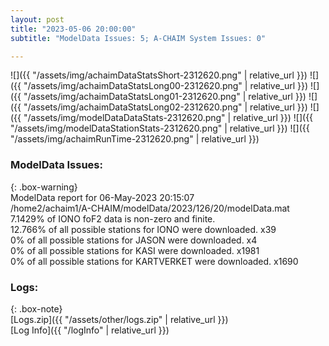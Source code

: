 ```yaml
---
layout: post
title: "2023-05-06 20:00:00"
subtitle: "ModelData Issues: 5; A-CHAIM System Issues: 0"

---
```


![]({{ "/assets/img/achaimDataStatsShort-2312620.png" | relative_url }})
![]({{ "/assets/img/achaimDataStatsLong00-2312620.png" | relative_url }})
![]({{ "/assets/img/achaimDataStatsLong01-2312620.png" | relative_url }})
![]({{ "/assets/img/achaimDataStatsLong02-2312620.png" | relative_url }})
![]({{ "/assets/img/modelDataDataStats-2312620.png" | relative_url }})
![]({{ "/assets/img/modelDataStationStats-2312620.png" | relative_url }})
![]({{ "/assets/img/achaimRunTime-2312620.png" | relative_url }})


### ModelData Issues:  
  
{: .box-warning}  
 ModelData report for 06-May-2023 20:15:07   
 /home2/achaim1/A-CHAIM/modelData/2023/126/20/modelData.mat   
 7.1429% of IONO foF2 data is non-zero and finite.   
 12.766% of all possible stations for IONO were downloaded. x39   
 0% of all possible stations for JASON were downloaded. x4   
 0% of all possible stations for KASI were downloaded. x1981   
 0% of all possible stations for KARTVERKET were downloaded. x1690   
  


### Logs:  
  
{: .box-note}  
[Logs.zip]({{ "/assets/other/logs.zip" | relative_url }})  
[Log Info]({{ "/logInfo" | relative_url }})  
